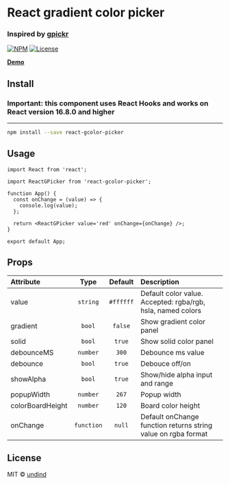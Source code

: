 # React gradient color picker

### Inspired by [gpickr](https://github.com/Simonwep/gpickr)

[![NPM](https://img.shields.io/npm/v/react-gcolor-picker.svg)](https://www.npmjs.com/package/react-gcolor-picker) [![License](https://img.shields.io/npm/l/react-gcolor-picker.svg)](https://github.com/undind/react-gcolor-picker/blob/main/LICENSE.md)

**[Demo](https://undind.github.io/react-gcolor-picker/)**

## Install

### **Important: this component uses React Hooks and works on React version 16.8.0 and higher**

---

```bash
npm install --save react-gcolor-picker
```

## Usage

```tsx
import React from 'react';

import ReactGPicker from 'react-gcolor-picker';

function App() {
  const onChange = (value) => {
    console.log(value);
  };

  return <ReactGPicker value='red' onChange={onChange} />;
}

export default App;
```

## Props

| Attribute        |    Type    |  Default  | Description                                                   |
| :--------------- | :--------: | :-------: | :------------------------------------------------------------ |
| value            |  `string`  | `#ffffff` | Default color value. Accepted: rgba/rgb, hsla, named colors   |
| gradient         |   `bool`   |  `false`  | Show gradient color panel                                     |
| solid            |   `bool`   |  `true`   | Show solid color panel                                        |
| debounceMS       |  `number`  |   `300`   | Debounce ms value                                             |
| debounce         |   `bool`   |  `true`   | Debouce off/on                                                |
| showAlpha        |   `bool`   |  `true`   | Show/hide alpha input and range                               |
| popupWidth       |  `number`  |   `267`   | Popup width                                                   |
| colorBoardHeight |  `number`  |   `120`   | Board color height                                            |
| onChange         | `function` |  `null`   | Default onChange function returns string value on rgba format |

## License

MIT © [undind](https://github.com/undind)
